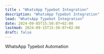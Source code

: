 ```yaml
---
title : "WhatsApp Typebot Integration"
description: "WhatsApp Typebot Integration"
lead: "WhatsApp Typebot Integration"
date: 2024-09-05T15:50:07+02:00
lastmod: 2024-09-15T15:50:07+02:00
draft: false
---
```

WhatsApp Typebot Automation

